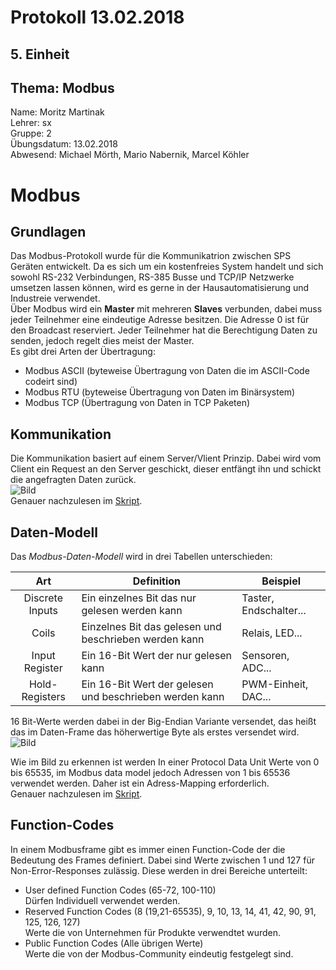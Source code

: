 # Protokoll 13.02.2018  

## 5. Einheit  

## Thema: Modbus

Name: Moritz Martinak  
Lehrer: sx  
Gruppe: 2  
Übungsdatum: 13.02.2018  
Abwesend: Michael Mörth, Mario Nabernik, Marcel Köhler  

# Modbus  

## Grundlagen

Das Modbus-Protokoll wurde für die Kommunikatrion zwischen SPS Geräten entwickelt. Da es sich um ein kostenfreies System handelt und sich sowohl RS-232 Verbindungen, RS-385 Busse und TCP/IP Netzwerke umsetzen lassen können, wird es gerne in der Hausautomatisierung und Industreie verwendet.  
Über Modbus wird ein **Master** mit mehreren **Slaves** verbunden, dabei muss jeder Teilnehmer eine eindeutige Adresse besitzen. Die Adresse 0 ist für den Broadcast reserviert. Jeder Teilnehmer hat die Berechtigung Daten zu senden, jedoch regelt dies meist der Master.  
Es gibt drei Arten der Übertragung:  
- Modbus ASCII (byteweise Übertragung von Daten die im ASCII-Code codeirt sind)  
- Modbus RTU (byteweise Übertragung von Daten im Binärsystem)  
- Modbus TCP (Übertragung von Daten in TCP Paketen)  

## Kommunikation  

Die Kommunikation basiert auf einem Server/Vlient Prinzip. Dabei wird vom Client ein Request an den Server geschickt, dieser entfängt ihn und schickt die angefragten Daten zurück.  
![Bild](https://github.com/HTLMechatronics/m14-la1-sx/blob/marmom13/marmom13/modbus_transaction_error_free_png.png)  
Genauer nachzulesen im [Skript](https://lms.at/dotlrn/classes/htl_elektrotechnik/610437.4AHME_LA1.17_18/xolrn/E7BE8C85F66CA/2148F16AC6F2E.symlink?resource_id=0-236827434-257560369&m=view#167572556).  

## Daten-Modell  
Das _Modbus-Daten-Modell_ wird in drei Tabellen unterschieden:  

| Art | Definition | Beispiel |
|:---:| ---------- | -------- |
| Discrete Inputs | Ein einzelnes Bit das nur gelesen werden kann | Taster, Endschalter... |
| Coils | Einzelnes Bit das gelesen und beschrieben werden kann | Relais, LED... |
| Input Register | Ein 16-Bit Wert der nur gelesen kann | Sensoren, ADC... |
| Hold-Registers | Ein 16-Bit Wert der gelesen und beschrieben werden kann | PWM-Einheit, DAC... |  

16 Bit-Werte werden dabei in der Big-Endian Variante versendet, das heißt das im Daten-Frame das höherwertige Byte als erstes versendet wird.  
![Bild](https://github.com/HTLMechatronics/m14-la1-sx/blob/marmom13/marmom13/modbus_addressing_model_png.png)  

Wie im Bild zu erkennen ist werden In einer Protocol Data Unit Werte von 0 bis 65535, im Modbus data model jedoch Adressen von 1 bis 65536 verwendet werden. Daher ist ein Adress-Mapping erforderlich.  
Genauer nachzulesen im [Skript](https://lms.at/dotlrn/classes/htl_elektrotechnik/610437.4AHME_LA1.17_18/xolrn/E7BE8C85F66CA/2148F16AC6F2E.symlink?resource_id=0-236827434-257560369&m=view#167572805).  

## Function-Codes  

In einem Modbusframe gibt es immer einen Function-Code der die Bedeutung des Frames definiert. Dabei sind Werte zwischen 1 und 127 für Non-Error-Responses zulässig. Diese werden in drei Bereiche unterteilt:  
- User defined Function Codes (65-72, 100-110)  
Dürfen Individuell verwendet werden.  
- Reserved Function Codes (8 (19,21-65535), 9, 10, 13, 14, 41, 42, 90, 91, 125, 126, 127)  
Werte die von Unternehmen für Produkte verwendtet wurden.  
- Public Function Codes (Alle übrigen Werte)  
Werte die von der Modbus-Community eindeutig festgelegt sind.  


